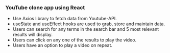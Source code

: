 ### YouTube clone app using React

- Use Axios library to fetch data from Youtube-API.
- useState and useEffect hooks are used to grab, store and maintain data.
- Users can search for any terms in the search bar and 5 most relevant results will display.
- Users can click on any one of the results to play the video.
- Users have an option to play a video on repeat.
